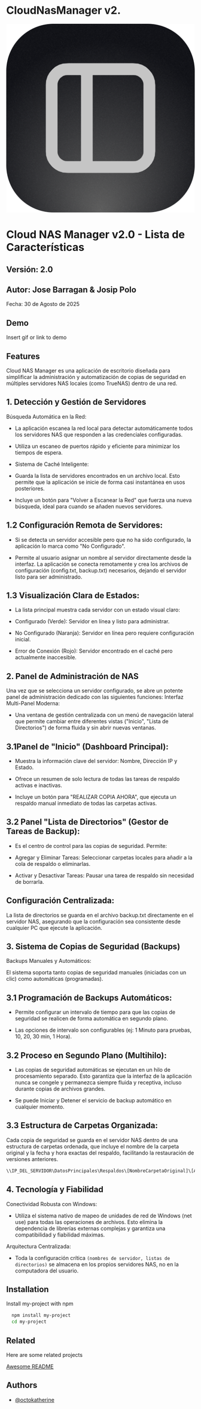 # CloudNasManager v2.

![Logo Imagen](https://github.com/jearseco/CloudNasManager/blob/63290920a5e83640457396933a5c29289b3cbfd9/Imagesl/extension_icon%40512px%20(1).png)

# Cloud NAS Manager v2.0 - Lista de Características

## Versión: 2.0

## Autor: Jose Barragan & Josip Polo

Fecha: 30 de Agosto de 2025

## Demo

Insert gif or link to demo


## Features

Cloud NAS Manager es una aplicación de escritorio diseñada para simplificar la administración y automatización de copias de seguridad en múltiples servidores NAS locales (como TrueNAS) dentro de una red.
## 1. Detección y Gestión de Servidores
Búsqueda Automática en la Red:

 - La aplicación escanea la red local para detectar automáticamente todos los servidores NAS que responden a las credenciales configuradas.

 - Utiliza un escaneo de puertos rápido y eficiente para minimizar los tiempos de espera.

 - Sistema de Caché Inteligente:

 - Guarda la lista de servidores encontrados en un archivo local. Esto permite que la aplicación se inicie de forma casi instantánea en usos posteriores.

 - Incluye un botón para "Volver a Escanear la Red" que fuerza una nueva búsqueda, ideal para cuando se añaden nuevos servidores.

## 1.2 Configuración Remota de Servidores:

 - Si se detecta un servidor accesible pero que no ha sido configurado, la aplicación lo marca como "No Configurado".

 - Permite al usuario asignar un nombre al servidor directamente desde la interfaz. La aplicación se conecta remotamente y crea los archivos de configuración (config.txt, backup.txt) necesarios, dejando el servidor listo para ser administrado.

## 1.3 Visualización Clara de Estados:

 - La lista principal muestra cada servidor con un estado visual claro:

 - Configurado (Verde): Servidor en línea y listo para administrar.

 - No Configurado (Naranja): Servidor en línea pero requiere configuración inicial.

 - Error de Conexión (Rojo): Servidor encontrado en el caché pero actualmente inaccesible.

## 2. Panel de Administración de NAS
Una vez que se selecciona un servidor configurado, se abre un potente panel de administración dedicado con las siguientes funciones:
Interfaz Multi-Panel Moderna:

 - Una ventana de gestión centralizada con un menú de navegación lateral que permite cambiar entre diferentes vistas ("Inicio", "Lista de Directorios") de forma fluida y sin abrir nuevas ventanas.

## 3.1Panel de "Inicio" (Dashboard Principal):

 - Muestra la información clave del servidor: Nombre, Dirección IP y Estado.

 - Ofrece un resumen de solo lectura de todas las tareas de respaldo activas e inactivas.

 - Incluye un botón para "REALIZAR COPIA AHORA", que ejecuta un respaldo manual inmediato de todas las carpetas activas.

## 3.2 Panel "Lista de Directorios" (Gestor de Tareas de Backup):

 - Es el centro de control para las copias de seguridad. Permite:

 - Agregar y Eliminar Tareas: Seleccionar carpetas locales para añadir a la cola de respaldo o eliminarlas.

 - Activar y Desactivar Tareas: Pausar una tarea de respaldo sin necesidad de borrarla.

## Configuración Centralizada: 

La lista de directorios se guarda en el archivo backup.txt directamente en el servidor NAS, asegurando que la configuración sea consistente desde cualquier PC que ejecute la aplicación.

## 3. Sistema de Copias de Seguridad (Backups)
Backups Manuales y Automáticos:

El sistema soporta tanto copias de seguridad manuales (iniciadas con un clic) como automáticas (programadas).

## 3.1 Programación de Backups Automáticos:

 - Permite configurar un intervalo de tiempo para que las copias de seguridad se realicen de forma automática en segundo plano.

 - Las opciones de intervalo son configurables (ej: 1 Minuto para pruebas, 10, 20, 30 min, 1 Hora).

## 3.2 Proceso en Segundo Plano (Multihilo):

 - Las copias de seguridad automáticas se ejecutan en un hilo de procesamiento separado. Esto garantiza que la interfaz de la aplicación nunca se congele y permanezca siempre fluida y receptiva, incluso durante copias de archivos grandes.

 - Se puede Iniciar y Detener el servicio de backup automático en cualquier momento.

## 3.3 Estructura de Carpetas Organizada:

Cada copia de seguridad se guarda en el servidor NAS dentro de una estructura de carpetas ordenada, que incluye el nombre de la carpeta original y la fecha y hora exactas del respaldo, facilitando la restauración de versiones anteriores.

```bash
\\IP_DEL_SERVIDOR\DatosPrincipales\Respaldos\[NombreCarpetaOriginal]\[Año-Mes-Día_Hora-Min-Seg]
```

## 4. Tecnología y Fiabilidad
Conectividad Robusta con Windows:

 - Utiliza el sistema nativo de mapeo de unidades de red de Windows (net use) para todas las operaciones de archivos. Esto elimina la dependencia de librerías externas complejas y garantiza una compatibilidad y fiabilidad máximas.

Arquitectura Centralizada:

 - Toda la configuración crítica ```(nombres de servidor, listas de directorios)``` se almacena en los propios servidores NAS, no en la computadora del usuario.



## Installation

Install my-project with npm

```bash
  npm install my-project
  cd my-project
```

## Related

Here are some related projects

[Awesome README](https://github.com/matiassingers/awesome-readme)


## Authors

- [@octokatherine](https://www.github.com/jearseco)
